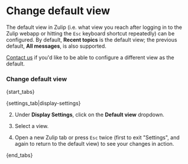 # Change default view

The default view in Zulip (i.e. what view you reach after logging in
to the Zulip webapp or hitting the `Esc` keyboard shortcut repeatedly)
can be configured.  By default, **Recent topics** is the default view;
the previous default, **All messages**, is also supported.

[Contact us](/help/contact-support) if you'd like to be able to
configure a different view as the default.

### Change default view

{start_tabs}

{settings_tab|display-settings}

2. Under **Display Settings**, click on the **Default view** dropdown.

3. Select a view.

4. Open a new Zulip tab or press `Esc` twice (first to exit
   "Settings", and again to return to the default view) to see your
   changes in action.

{end_tabs}

